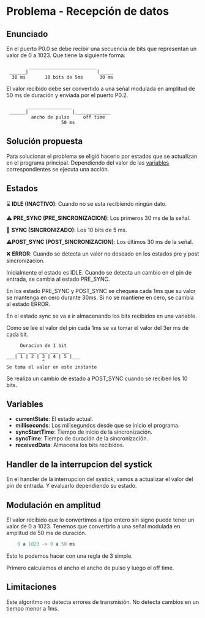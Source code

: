 # Problema - Recepción de datos

## Enunciado
En el puerto P0.0 se debe recibir una secuencia 
de bits que representan un valor de 0 a 1023. Que tiene la 
siguiente forma:

            _________________________
     ______|                         |_____
      30 ms       10 bits de 5ms      30 ms  

El valor recibido debe ser convertido a una señal
modulada en amplitud de 50 ms de duración y enviada por el puerto P0.2.

            ________________          
     ______|                |_____________
             ancho de pulso     off time
                        50 ms
 


## Solución propuesta
Para solucionar el problema se eligió hacerlo por estados que se actualizan en el programa principal. Dependiendo del valor de las [variables](#variables) correspondientes se ejecuta una acción.

## Estados
⌛ **IDLE (INACTIVO)**: Cuando no se esta recibiendo ningún dato.

⚠️ **PRE_SYNC (PRE_SINCRONIZACION)**: Los primeros 30 ms de la señal.

🔄 **SYNC (SINCRONIZADO)**: Los 10 bits de 5 ms.

⚠️**POST_SYNC (POST_SINCRONIZACION)**: Los últimos 30 ms de la señal.

❌ **ERROR**: Cuando se detecta un valor no deseado en los estados pre y post sincronizacion.

Inicialmente el estado es IDLE. Cuando se detecta un cambio en el pin de entrada, se cambia al estado PRE_SYNC.

En los estado PRE_SYNC y POST_SYNC se chequea cada 1ms que su valor se mantenga en cero durante 30ms. Si no se mantiene en cero, se cambia al estado ERROR.

En el estado sync se va a ir almacenando los bits recibidos en una variable.

Como se lee el valor del pin cada 1ms se va tomar el valor del 3er ms de cada bit.

``` mermaid
     Duracion de 1 bit
    ___ ___ ___ ___ ___
___| 1 | 2 | 3 | 4 | 5 |___
             ^
Se toma el valor en este instante

```

Se realiza un cambio de estado a POST_SYNC cuando se reciben los 10 bits.

## Variables
- **currentState**: El estado actual.
- **milliseconds**: Los milisegundos desde que se inicio el programa.
- **syncStartTime**: Tiempo de inicio de la sincronización.
- **syncTime**: Tiempo de duración de la sincronización.
- **receivedData**: Almacena los bits recibidos.


## Handler de la interrupcion del systick

En el handler de la interrupcion del systick, vamos a actualizar el valor del pin de entrada. Y evaluarlo dependiendo su estado.

## Modulación en amplitud
 
El valor recibido que lo convertimos a tipo entero sin signo puede tener un valor de 0 a 1023. Tenemos que convertirlo a una señal modulada en amplitud de 50 ms de duración.

``` c
    0 a 1023 -> 0 a 50 ms
```

Esto lo podemos hacer con una regla de 3 simple.

Primero calculamos el ancho el ancho de pulso y luego el off time.

 

## Limitaciones
   Este algoritmo no detecta errores de transmisión.
   No detecta cambios en un tiempo menor a 1ms.

